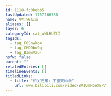 ```yaml
---
id: 1118-fc0kebb5
lastUpdated: 1757166788
name: 宇宙天仙派
aliases: []
layer: 6
categoryId: cat_uWLHUZtI
tagIds:
  - tag_F0Snwko4
  - tag_CHDDbu9q
  - tag_B3mwVzu-
nsfw: false
parent: ""
relatedEntries: []
timelineEvents: []
titledLinks:
  - title: "相关链接: 宇宙天仙派"
    url: www.bilibili.com/video/BV1UmHoeXEP7
---
```


